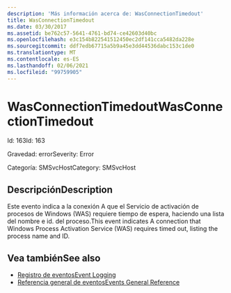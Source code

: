 ```yaml
---
description: 'Más información acerca de: WasConnectionTimedout'
title: WasConnectionTimedout
ms.date: 03/30/2017
ms.assetid: be762c57-5641-4761-bd74-ce42603d40bc
ms.openlocfilehash: e3c154b822541512450ec2df141cca5482da228e
ms.sourcegitcommit: ddf7edb67715a5b9a45e3dd44536dabc153c1de0
ms.translationtype: MT
ms.contentlocale: es-ES
ms.lasthandoff: 02/06/2021
ms.locfileid: "99759905"
---
```

# <a name="wasconnectiontimedout"></a><span data-ttu-id="8ad48-103">WasConnectionTimedout</span><span class="sxs-lookup"><span data-stu-id="8ad48-103">WasConnectionTimedout</span></span>

<span data-ttu-id="8ad48-104">Id: 163</span><span class="sxs-lookup"><span data-stu-id="8ad48-104">Id: 163</span></span>  
  
 <span data-ttu-id="8ad48-105">Gravedad: error</span><span class="sxs-lookup"><span data-stu-id="8ad48-105">Severity: Error</span></span>  
  
 <span data-ttu-id="8ad48-106">Categoría: SMSvcHost</span><span class="sxs-lookup"><span data-stu-id="8ad48-106">Category: SMSvcHost</span></span>  
  
## <a name="description"></a><span data-ttu-id="8ad48-107">Descripción</span><span class="sxs-lookup"><span data-stu-id="8ad48-107">Description</span></span>  

 <span data-ttu-id="8ad48-108">Este evento indica a la conexión A que el Servicio de activación de procesos de Windows (WAS) requiere tiempo de espera, haciendo una lista del nombre e id. del proceso.</span><span class="sxs-lookup"><span data-stu-id="8ad48-108">This event indicates A connection that Windows Process Activation Service (WAS) requires timed out, listing the process name and ID.</span></span>  
  
## <a name="see-also"></a><span data-ttu-id="8ad48-109">Vea también</span><span class="sxs-lookup"><span data-stu-id="8ad48-109">See also</span></span>

- [<span data-ttu-id="8ad48-110">Registro de eventos</span><span class="sxs-lookup"><span data-stu-id="8ad48-110">Event Logging</span></span>](index.md)
- [<span data-ttu-id="8ad48-111">Referencia general de eventos</span><span class="sxs-lookup"><span data-stu-id="8ad48-111">Events General Reference</span></span>](events-general-reference.md)
